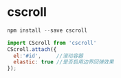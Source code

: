 # cscroll
```javascript
npm install --save cscroll
```

```javascript
import CScroll from 'cscroll'
CScroll.attach({
  el:'#id',     //滚动容器
  elastic: true //是否启用边界回弹效果
});
```

